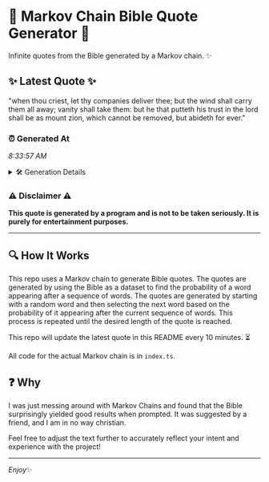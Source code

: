 # 📖 Markov Chain Bible Quote Generator 📖

Infinite quotes from the Bible generated by a Markov chain. ✨

## ✨ Latest Quote ✨
"when thou criest, let thy companies deliver thee; but the wind shall carry them all away; vanity shall take them: but he that putteth his trust in the lord shall be as mount zion, which cannot be removed, but abideth for ever."

### ⏰ Generated At
*8:33:57 AM*

<details>
    <summary>🛠️ Generation Details</summary>
    <p>
        <strong>🌱 Seed:</strong> when<br>
        <strong>🔄 Iterations:</strong> 41<br>
        <strong>📜 Context History:</strong><br>[ when ]: thou<br>[ when, thou ]: criest,<br>[ when, thou, criest, ]: let<br>[ when, thou, criest,, let ]: thy<br>[ when, thou, criest,, let, thy ]: companies<br>[ when, thou, criest,, let, thy, companies ]: deliver<br>[ thou, criest,, let, thy, companies, deliver ]: thee;<br>[ criest,, let, thy, companies, deliver, thee; ]: but<br>[ let, thy, companies, deliver, thee;, but ]: the<br>[ thy, companies, deliver, thee;, but, the ]: wind<br>[ companies, deliver, thee;, but, the, wind ]: shall<br>[ deliver, thee;, but, the, wind, shall ]: carry<br>[ thee;, but, the, wind, shall, carry ]: them<br>[ but, the, wind, shall, carry, them ]: all<br>[ the, wind, shall, carry, them, all ]: away;<br>[ wind, shall, carry, them, all, away; ]: vanity<br>[ shall, carry, them, all, away;, vanity ]: shall<br>[ carry, them, all, away;, vanity, shall ]: take<br>[ them, all, away;, vanity, shall, take ]: them:<br>[ all, away;, vanity, shall, take, them: ]: but<br>[ away;, vanity, shall, take, them:, but ]: he<br>[ vanity, shall, take, them:, but, he ]: that<br>[ shall, take, them:, but, he, that ]: putteth<br>[ take, them:, but, he, that, putteth ]: his<br>[ them:, but, he, that, putteth, his ]: trust<br>[ but, he, that, putteth, his, trust ]: in<br>[ he, that, putteth, his, trust, in ]: the<br>[ that, putteth, his, trust, in, the ]: lord<br>[ putteth, his, trust, in, the, lord ]: shall<br>[ his, trust, in, the, lord, shall ]: be<br>[ trust, in, the, lord, shall, be ]: as<br>[ in, the, lord, shall, be, as ]: mount<br>[ the, lord, shall, be, as, mount ]: zion,<br>[ lord, shall, be, as, mount, zion, ]: which<br>[ shall, be, as, mount, zion,, which ]: cannot<br>[ be, as, mount, zion,, which, cannot ]: be<br>[ as, mount, zion,, which, cannot, be ]: removed,<br>[ mount, zion,, which, cannot, be, removed, ]: but<br>[ zion,, which, cannot, be, removed,, but ]: abideth<br>[ which, cannot, be, removed,, but, abideth ]: for<br>[ cannot, be, removed,, but, abideth, for ]: ever.<br>
    </p>
</details>

### ⚠️ Disclaimer ⚠️
**This quote is generated by a program and is not to be taken seriously. It is purely for entertainment purposes.**

---

## 🔍 How It Works

This repo uses a Markov chain to generate Bible quotes. The quotes are generated by using the Bible as a dataset to find the probability of a word appearing after a sequence of words. The quotes are generated by starting with a random word and then selecting the next word based on the probability of it appearing after the current sequence of words. This process is repeated until the desired length of the quote is reached.

This repo will update the latest quote in this README every 10 minutes. ⏳

All code for the actual Markov chain is in `index.ts`.

## ❓ Why

I was just messing around with Markov Chains and found that the Bible surprisingly yielded good results when prompted. 
It was suggested by a friend, and I am in no way christian.

Feel free to adjust the text further to accurately reflect your intent and experience with the project!

---

*Enjoy*✨
